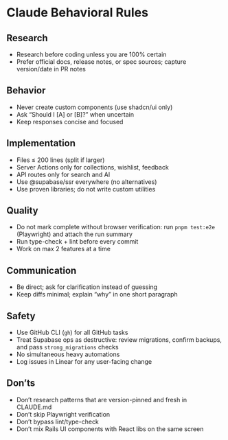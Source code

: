 # Claude Behavioral Rules

## Research

- Research before coding unless you are 100% certain
- Prefer official docs, release notes, or spec sources; capture version/date in PR notes

## Behavior

- Never create custom components (use shadcn/ui only)
- Ask “Should I [A] or [B]?” when uncertain
- Keep responses concise and focused

## Implementation

- Files ≤ 200 lines (split if larger)
- Server Actions only for collections, wishlist, feedback
- API routes only for search and AI
- Use @supabase/ssr everywhere (no alternatives)
- Use proven libraries; do not write custom utilities

## Quality

- Do not mark complete without browser verification: run `pnpm test:e2e` (Playwright) and attach the run summary
- Run type-check + lint before every commit
- Work on max 2 features at a time

## Communication

- Be direct; ask for clarification instead of guessing
- Keep diffs minimal; explain “why” in one short paragraph

## Safety

- Use GitHub CLI (`gh`) for all GitHub tasks
- Treat Supabase ops as destructive: review migrations, confirm backups, and pass `strong_migrations` checks
- No simultaneous heavy automations
- Log issues in Linear for any user-facing change

## Don’ts

- Don’t research patterns that are version-pinned and fresh in CLAUDE.md
- Don’t skip Playwright verification
- Don’t bypass lint/type-check
- Don’t mix Rails UI components with React libs on the same screen
